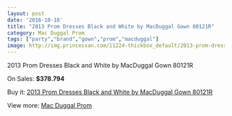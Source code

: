 ```yaml
---
layout: post
date: '2016-10-18'
title: "2013 Prom Dresses Black and White by MacDuggal Gown 80121R"
category: Mac Duggal Prom
tags: ["party","brand","gown","prom","macduggal"]
image: http://img.princessan.com/11224-thickbox_default/2013-prom-dresses-black-and-white-by-macduggal-gown-80121r.jpg
---
```

2013 Prom Dresses Black and White by MacDuggal Gown 80121R

On Sales: **$378.794**
<a href="https://www.princessan.com/en/mac-duggal-prom/5141-2013-prom-dresses-black-and-white-by-macduggal-gown-80121r.html"><amp-img layout="responsive" width="600" height="600" src="//img.princessan.com/11224-thickbox_default/2013-prom-dresses-black-and-white-by-macduggal-gown-80121r.jpg" alt="2013 Prom Dresses Black and White by MacDuggal Gown 80121R 0" /></a>

Buy it: [2013 Prom Dresses Black and White by MacDuggal Gown 80121R](https://www.princessan.com/en/mac-duggal-prom/5141-2013-prom-dresses-black-and-white-by-macduggal-gown-80121r.html "2013 Prom Dresses Black and White by MacDuggal Gown 80121R")

View more: [Mac Duggal Prom](https://www.princessan.com/en/42-mac-duggal-prom "Mac Duggal Prom")